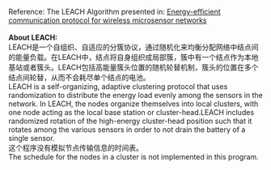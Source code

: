 Reference: The LEACH Algorithm presented in: [Energy-efficient communication protocol for wireless microsensor networks](http://ieeexplore.ieee.org/abstract/document/926982/)<br>
<br>
**About LEACH:**<br>
LEACH是一个自组织、自适应的分簇协议，通过随机化来均衡分配网络中结点间的能量负载。在LEACH中，结点将自身组织成局部簇，簇中有一个结点作为本地基站或者簇头。LEACH包括高能量簇头位置的随机轮替机制，簇头的位置在多个结点间轮替，从而不会耗尽单个结点的电池。<br>
LEACH is a self-organizing, adaptive clustering protocol that uses randomization to distribute the energy load evenly among the sensors in the network. In LEACH, the nodes organize themselves into local clusters, with one node acting as the local base station or cluster-head.LEACH includes randomized rotation of the high-energy cluster-head position such that it rotates among the various sensors in order to not drain the battery of a single sensor.<br>
这个程序没有模拟节点传输信息的时间表。<br>
The schedule for the nodes in a cluster is not implemented in this program.<br>
